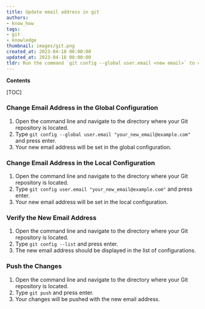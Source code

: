 ```yaml
---
title: Update email address in git
authors:
- know_how
tags:
- git
- knowledge
thumbnail: images/git.png
created_at: 2023-04-18 00:00:00
updated_at: 2023-04-18 00:00:00
tldr: Run the command `git config --global user.email <new email>` to change the email address in Git.
---
```


**Contents**

[TOC]

### Change Email Address in the Global Configuration

1. Open the command line and navigate to the directory where your Git repository is located. 
2. Type `git config --global user.email "your_new_email@example.com"` and press enter. 
3. Your new email address will be set in the global configuration.

### Change Email Address in the Local Configuration

1. Open the command line and navigate to the directory where your Git repository is located. 
2. Type `git config user.email "your_new_email@example.com"` and press enter. 
3. Your new email address will be set in the local configuration.

### Verify the New Email Address

1. Open the command line and navigate to the directory where your Git repository is located. 
2. Type `git config --list` and press enter. 
3. The new email address should be displayed in the list of configurations.

### Push the Changes

1. Open the command line and navigate to the directory where your Git repository is located. 
2. Type `git push` and press enter. 
3. Your changes will be pushed with the new email address.
